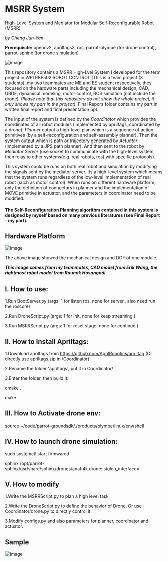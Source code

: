 # MSRR System
High-Level System and Mediator for Modular Self-Reconfigurable Robot (MSRR)

*by Cheng Jun-Yan*

**Prerequisite:** opencv2, apriltags3, ros, parrot-olympe (for drone control), parrot-sphinx (for drone simulation)

![image](https://github.com/chengjunyan1/MSRR-System/raw/master/system.png)

This repository contains a MSRR High-Lvel System I developed for the term project in WPI RBE502 ROBOT CONTROL (This is a team project (3 students), my two teammates are ME and EE student respectively, they focused on the hardware parts including the mechanical design, CAD, URDF, dynamical modeling, motor control, ROS simultion (not include the drone). *Please note that this repository do not show the whole project, it only shows my part in the project*). Final Repors folder contains my part in written final report and final presentation ppt. 

The input of the system is defined by the *Coordinator* which provides the coordinates of all robot modules (implemented by apriltags, coordinated by a drone). *Planner* output a high-level plan which is a sequence of action primitives (by a self-reconfiguration and self-assembly planner). Then the system output which is path or trajectory generated by *Actuator* (implemented by a JPS path planner). And then sent to the robot by *Mediator Server* (use socket to communicate with the high-level system, then relay to other systems(e.g. real robots, ros) with specific protocols). 

This system could be runs on both real robot and simulation by modifying the signals sent by the mediator server. Its a high-level system which means that the system runs regardless of the low-level implementation of real robot (such as motor control). When runs on different hardware platform, only the definition of connectors in planner and the implementation of MOVE primitive in actuator, and the parameters in coordinator need to be modified.

#### The Self-Reconfiguration Planning algorithm contained in this system is designed by myself based on many previous literatures (see Final Report - my part). 

## Hardware Platform

![image](https://github.com/chengjunyan1/MSRR-System/raw/master/md.png)

The above image showed the mechanical design and DOF of one module. 

***This image comes from my teammates, CAD model from Erik Wang, the rightmost robot model from Raunak Hosangadi.***

## I. How to use:

1.Run BootServer.py (args: 1 for listen ros. none for server., also need run the roscore)

2.Run DroneScript.py (args: 1 for init, none for keep streaming.)

3.Run MSRRScript.py (args: 1 for reset stage, none for continue.)

## II. How to Install Apriltags:

1.Download apriltags from https://github.com/AprilRobotics/apriltag (Or directly use apriltags.zip in /Coordinator)

2.Rename the folder 'apriltags', put it in Coordinator/

3.Enter the folder, then build it:

cmake .

make

## III. How to Activate drone env:

source ~/code/parrot-groundsdk/./products/olympe/linux/env/shell

## IV. How to launch drone simulation:

sudo systemctl start firmwared

sphinx /opt/parrot-sphinx/usr/share/sphinx/drones/anafi4k.drone::stolen_interface=

## V. How to modify

1.Write the MSRRScript.py to plan a high level task

2.Write the DroneScript.py to define the behavior of Drone. Or use Coordinator/drone.py to directly control it.

3.Modify configs.py and also parameters for planner, coordinator and actuator.

## Sample

![image](https://github.com/chengjunyan1/MSRR-System/raw/master/sample.png)
